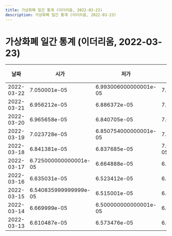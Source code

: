 ```yaml
---
title: 가상화폐 일간 통계 (이더리움, 2022-03-23)
description: 가상화폐 일간 통계 (이더리움, 2022-03-23)
---
```


가상화폐 일간 통계 (이더리움, 2022-03-23)
===

|날짜|시가|저가|고가|종가|비고|
|--|--|--|--|--|--|
|2022-03-22|7.050001e-05|6.993006000000001e-05|7.195699e-05|7.029866999999999e-05|    |
|2022-03-21|6.956212e-05|6.886372e-05|7.198216e-05|7.092813e-05|    |
|2022-03-20|6.965658e-05|6.840705e-05|7.013471e-05|6.899611e-05|    |
|2022-03-19|7.023728e-05|6.850754000000001e-05|7.131314e-05|6.9613e-05|    |
|2022-03-18|6.841381e-05|6.837685e-05|7.099999999999999e-05|7.015248000000001e-05|    |
|2022-03-17|6.725000000000001e-05|6.664888e-05|6.967239e-05|6.87e-05|    |
|2022-03-16|6.635031e-05|6.523412e-05|6.744155e-05|6.702801e-05|    |
|2022-03-15|6.540835999999999e-05|6.515001e-05|6.699997e-05|6.671586e-05|    |
|2022-03-14|6.669999e-05|6.500000000000001e-05|6.699974e-05|6.509041999999999e-05|    |
|2022-03-13|6.610487e-05|6.573476e-05|6.67e-05|6.669999e-05|    |

